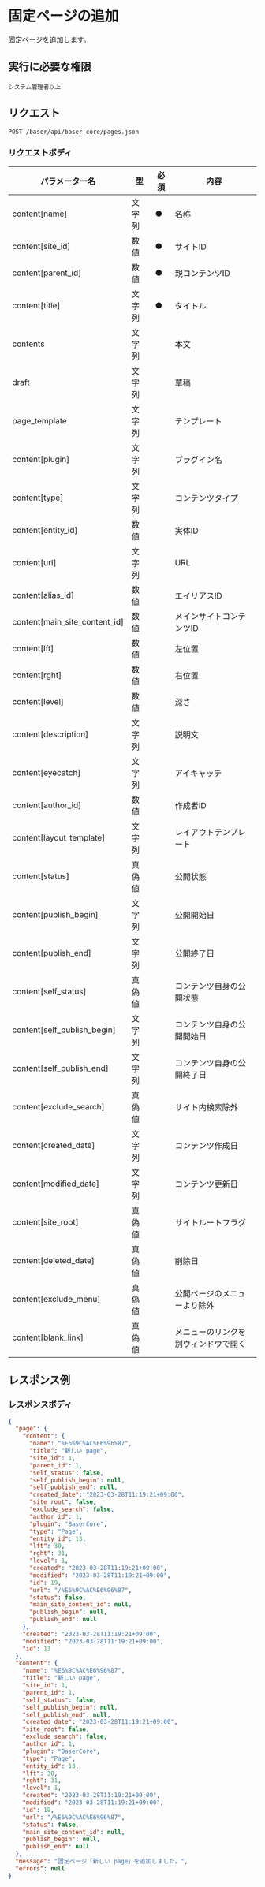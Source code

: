 # 固定ページの追加

固定ページを追加します。

## 実行に必要な権限

```
システム管理者以上
```

## リクエスト
```
POST /baser/api/baser-core/pages.json
```

### リクエストボディ

| パラメーター名   | 型   | 必須  | 内容                |
|-----------|-----|-----|-------------------|
| content[name] | 文字列	  | ●   | 名称               |
| content[site_id]   | 数値 |  ●   | サイトID              |
| content[parent_id]   | 数値 |   ●  | 親コンテンツID              |
| content[title]   | 文字列 |  ●   | タイトル              |
| contents | 文字列	  |     | 本文              |
| draft | 文字列	  |     | 草稿              |
| page_template | 文字列	  |     | テンプレート              |
| content[plugin]   | 文字列 |     | プラグイン名              |
| content[type]   | 文字列 |     | コンテンツタイプ              |
| content[entity_id]   | 数値 |     | 実体ID               |
| content[url]   | 文字列 |     | URL              |
| content[alias_id]   | 数値 |     | エイリアスID              |
| content[main_site_content_id]   | 数値 |     | メインサイトコンテンツID              |
| content[lft]   | 数値 |     | 左位置              |
| content[rght]   | 数値 |     | 右位置              |
| content[level]   | 数値 |     | 深さ              |
| content[description]   | 文字列 |     | 説明文              |
| content[eyecatch]   | 文字列 |     | アイキャッチ              |
| content[author_id]   | 数値 |     | 作成者ID              |
| content[layout_template]   | 文字列 |     | レイアウトテンプレート              |
| content[status]   | 真偽値 |     | 公開状態              |
| content[publish_begin]   | 文字列 |     | 公開開始日              |
| content[publish_end]   | 文字列 |     | 公開終了日              |
| content[self_status]   | 真偽値 |     | コンテンツ自身の公開状態              |
| content[self_publish_begin]   | 文字列 |     | コンテンツ自身の公開開始日              |
| content[self_publish_end]   | 文字列 |     | コンテンツ自身の公開終了日              |
| content[exclude_search]   | 真偽値 |     | サイト内検索除外              |
| content[created_date]   | 文字列 |     | コンテンツ作成日              |
| content[modified_date]   | 文字列 |     | コンテンツ更新日              |
| content[site_root]   | 真偽値 |     | サイトルートフラグ              |
| content[deleted_date]   | 真偽値 |     | 削除日              |
| content[exclude_menu]   | 真偽値 |     | 公開ページのメニューより除外              |
| content[blank_link]   | 真偽値 |     | メニューのリンクを別ウィンドウで開く              |

## レスポンス例

### レスポンスボディ

```json
{
  "page": {
    "content": {
      "name": "%E6%9C%AC%E6%96%87",
      "title": "新しい page",
      "site_id": 1,
      "parent_id": 1,
      "self_status": false,
      "self_publish_begin": null,
      "self_publish_end": null,
      "created_date": "2023-03-28T11:19:21+09:00",
      "site_root": false,
      "exclude_search": false,
      "author_id": 1,
      "plugin": "BaserCore",
      "type": "Page",
      "entity_id": 13,
      "lft": 30,
      "rght": 31,
      "level": 1,
      "created": "2023-03-28T11:19:21+09:00",
      "modified": "2023-03-28T11:19:21+09:00",
      "id": 19,
      "url": "/%E6%9C%AC%E6%96%87",
      "status": false,
      "main_site_content_id": null,
      "publish_begin": null,
      "publish_end": null
    },
    "created": "2023-03-28T11:19:21+09:00",
    "modified": "2023-03-28T11:19:21+09:00",
    "id": 13
  },
  "content": {
    "name": "%E6%9C%AC%E6%96%87",
    "title": "新しい page",
    "site_id": 1,
    "parent_id": 1,
    "self_status": false,
    "self_publish_begin": null,
    "self_publish_end": null,
    "created_date": "2023-03-28T11:19:21+09:00",
    "site_root": false,
    "exclude_search": false,
    "author_id": 1,
    "plugin": "BaserCore",
    "type": "Page",
    "entity_id": 13,
    "lft": 30,
    "rght": 31,
    "level": 1,
    "created": "2023-03-28T11:19:21+09:00",
    "modified": "2023-03-28T11:19:21+09:00",
    "id": 19,
    "url": "/%E6%9C%AC%E6%96%87",
    "status": false,
    "main_site_content_id": null,
    "publish_begin": null,
    "publish_end": null
  },
  "message": "固定ページ「新しい page」を追加しました。",
  "errors": null
}
```
